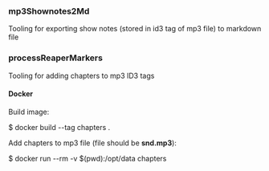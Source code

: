 ### mp3Shownotes2Md
Tooling for exporting show notes (stored in id3 tag of mp3 file) to markdown file


### processReaperMarkers
Tooling for adding chapters to mp3 ID3 tags

#### Docker

Build image:

$ docker build --tag chapters .

Add chapters to mp3 file (file should be **snd.mp3**):

$ docker run --rm -v $(pwd):/opt/data chapters